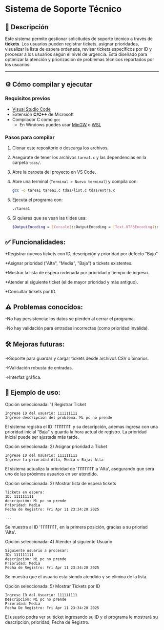 # Sistema de Soporte Técnico

## 🧾 Descripción

Este sistema permite gestionar solicitudes de soporte técnico a través de **tickets**. 
Los usuarios pueden registrar tickets, asignar prioridades, visualizar la lista de espera ordenada, 
revisar tickets específicos por ID y procesar a los usuarios según el nivel de urgencia.
Está diseñado para optimizar la atención y priorización de problemas técnicos reportados por los usuarios.

---

## ⚙️ Cómo compilar y ejecutar

### Requisitos previos
- [Visual Studio Code](https://code.visualstudio.com/)
- Extensión **C/C++** de Microsoft
- Compilador C como `gcc`  
  - En Windows puedes usar [MinGW](https://www.mingw-w64.org/) o [WSL](https://learn.microsoft.com/en-us/windows/wsl/)

### Pasos para compilar

1. Clonar este repositorio o descarga los archivos.
2. Asegúrate de tener los archivos `tarea1.c` y las dependencias en la carpeta `tdas/`.
3. Abre la carpeta del proyecto en VS Code.
4. Abre una terminal (`Terminal > Nueva terminal`) y compila con:
   
     ```bash
   gcc -o tarea1 tarea1.c tdas/list.c tdas/extra.c

5. Ejecuta el programa con:

      ```bash
   ./tarea1

6. Si quieres que se vean las tildes usa:

     ```bash
   $OutputEncoding = [Console]::OutputEncoding = [Text.UTF8Encoding]::new()

  ## ✅ Funcionalidades:

  +Registrar nuevos tickets con ID, descripción y prioridad por defecto "Bajo".

  +Asignar prioridad ("Alta", "Media", "Baja") a tickets existentes.

  +Mostrar la lista de espera ordenada por prioridad y tiempo de ingreso.

  +Atender al siguiente ticket (el de mayor prioridad y más antiguo).

  +Consultar tickets por ID.


  ## ⚠️ Problemas conocidos:

  -No hay persistencia: los datos se pierden al cerrar el programa.

  -No hay validación para entradas incorrectas (como prioridad inválida).


  ## 🛠️ Mejoras futuras:

  ->Soporte para guardar y cargar tickets desde archivos CSV o binarios.

  ->Validación robusta de entradas.

  ->Interfaz gráfica. 

  ## 🧪 Ejemplo de uso:

  Opción seleccionada: 1) Registrar Ticket
      
    Ingrese ID del usuario: 111111111
    Ingrese descripcion del problema: Mi pc no prende

  El sistema registra el ID '111111111' y su descripción, ademas ingresa con una prioridad inicial "Baja" 
  y guarda la hora actual de registro. La prioridad inicial puede ser ajustada más tarde. 
      
  Opción seleccionada: 2) Asignar prioridad a Ticket

    Ingrese ID del Usuario: 111111111
    Ingrese la prioridad Alta, Media o Baja: Alta
  El sistema actualiza la prioridad de '111111111' a 'Alta', asegurando que será uno de las próximos usuarios en ser atendido.
  
  Opción seleccionada: 3) Mostrar lista de espera tickets

    Tickets en espera:
    ID: 111111111
    descripción: Mi pc no prende
    Prioridad: Media
    Fecha de Registro: Fri Apr 11 23:34:20 2025

    ...
  Se muestra al ID '111111111', en la primera posición, gracias a su prioriad 'Alta'.
  
  Opción seleccionada: 4) Atender al siguiente Usuario

    Siguiente usuario a procesar:
    ID: 111111111
    descripción: Mi pc no prende
    Prioridad: Media
    Fecha de Registro: Fri Apr 11 23:34:20 2025
  Se muestra que el usuario esta siendo atendido y se elimina de la lista.
  
  Opción seleccionada: 5) Mostrar Tickets por ID

    Ingrese ID del Usuario: 111111111
    Descripción: Mi pc no prende
    Prioridad: Media
    Fecha De Registro: Fri Apr 11 23:34:20 2025
  El usuario podra ver su ticket ingresando su ID y el programa le mostrará su descripción, prioridad, Fecha de Registro.
